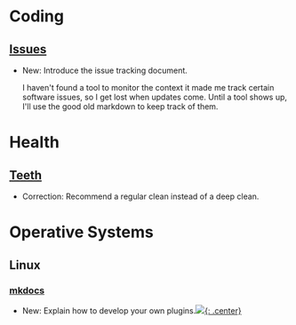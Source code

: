 # Coding

## [Issues](issues.md)

* New: Introduce the issue tracking document.

    I haven't found a tool to monitor the context it made me track certain
    software issues, so I get lost when updates come. Until a tool shows up,
    I'll use the good old markdown to keep track of them.

# Health

## [Teeth](teeth.md)

* Correction: Recommend a regular clean instead of a deep clean.

# Operative Systems

## Linux

### [mkdocs](mkdocs.md)

* New: Explain how to develop your own plugins.[![](not-by-ai.svg){: .center}](https://notbyai.fyi)
